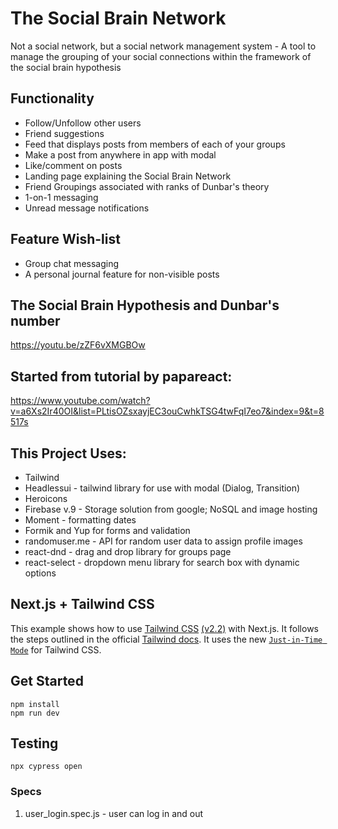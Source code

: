 # The Social Brain Network
Not a social network, but a social network management system
	- A tool to manage the grouping of your social connections within the framework of the social brain hypothesis
## Functionality
- Follow/Unfollow other users
- Friend suggestions
- Feed that displays posts from members of each of your groups
- Make a post from anywhere in app with modal
- Like/comment on posts
- Landing page explaining the Social Brain Network
- Friend Groupings associated with ranks of Dunbar's theory
- 1-on-1 messaging
- Unread message notifications
## Feature Wish-list
- Group chat messaging
- A personal journal feature for non-visible posts

## The Social Brain Hypothesis and Dunbar's number
https://youtu.be/zZF6vXMGBOw
## Started from tutorial by papareact:
https://www.youtube.com/watch?v=a6Xs2Ir40OI&list=PLtisOZsxayjEC3ouCwhkTSG4twFqI7eo7&index=9&t=8517s

## This Project Uses:
+ Tailwind
+ Headlessui - tailwind library for use with modal (Dialog, Transition)
+ Heroicons
+ Firebase v.9 - Storage solution from google; NoSQL and image hosting
+ Moment - formatting dates
+ Formik and Yup for forms and validation
+ randomuser.me - API for random user data to assign profile images
+ react-dnd - drag and drop library for groups page
+ react-select - dropdown menu library for search box with dynamic options

## Next.js + Tailwind CSS
This example shows how to use [Tailwind CSS](https://tailwindcss.com/) [(v2.2)](https://blog.tailwindcss.com/tailwindcss-2-2) with Next.js. It follows the steps outlined in the official [Tailwind docs](https://tailwindcss.com/docs/guides/nextjs).
It uses the new [`Just-in-Time Mode`](https://tailwindcss.com/docs/just-in-time-mode) for Tailwind CSS.

## Get Started

```
npm install
npm run dev
```

## Testing
```
npx cypress open
```
### Specs
1. user_login.spec.js - user can log in and out